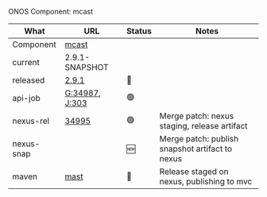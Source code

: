 ONOS Component: mcast

| What | URL | Status | Notes |
| ---- | --- | ------ | ----- |
| Component  | [mcast](https://gerrit.opencord.org/plugins/gitiles/mcast) | | |
| current    | 2.9.1-SNAPSHOT | | |    
| released   | [2.9.1](https://mvnrepository.com/artifact/org.opencord/mcast) | :hammer: | |
| api-job    | [G:34987](https://gerrit.opencord.org/c/mcast/+/34987), [J:303](https://jenkins.opencord.org/job/onos-app-release/303/console) | :green_circle: | |
| nexus-rel  | [34995](https://gerrit.opencord.org/c/mcast/+/34995) | :green_circle: | Merge patch: nexus staging, release artifact |
| nexus-snap |  | :new: | Merge patch: publish snapshot artifact to nexus |
| maven | [mast](https://mvnrepository.com/artifact/org.opencord/mcast) | :hammer: | Release staged on nexus, publishing to mvc |

